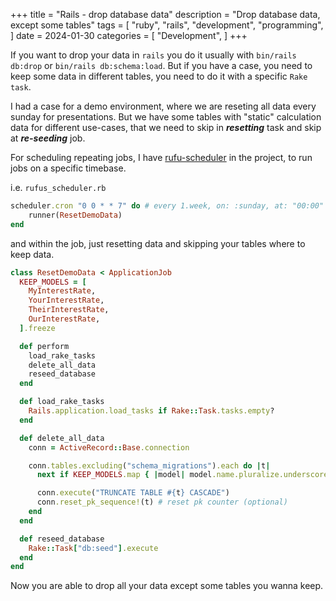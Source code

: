 +++
title = "Rails - drop database data"
description = "Drop database data, except some tables"
tags = [
    "ruby",
    "rails",
    "development",
    "programming",
]
date = 2024-01-30
categories = [
    "Development",
]
+++

If you want to drop your data in `rails` you do it usually with `bin/rails
db:drop` or `bin/rails db:schema:load`. But if you have a case, you need to keep
some data in different tables, you need to do it with a specific `Rake task`.

I had a case for a demo environment, where we are reseting all data every sunday
for presentations. But we have some tables with "static" calculation data for
different use-cases, that we need to skip in _**resetting**_ task and skip at
_**re-seeding**_ job.

For scheduling repeating jobs, I have [rufu-scheduler](https://github.com/jmettraux/rufus-scheduler) in the project, to run jobs on a specific timebase.

i.e. `rufus_scheduler.rb`

```ruby
scheduler.cron "0 0 * * 7" do # every 1.week, on: :sunday, at: "00:00"
    runner(ResetDemoData)
end
```

and within the job, just resetting data and skipping your tables where to keep
data.

```ruby
class ResetDemoData < ApplicationJob
  KEEP_MODELS = [
    MyInterestRate,
    YourInterestRate,
    TheirInterestRate,
    OurInterestRate,
  ].freeze

  def perform
    load_rake_tasks
    delete_all_data
    reseed_database
  end

  def load_rake_tasks
    Rails.application.load_tasks if Rake::Task.tasks.empty?
  end

  def delete_all_data
    conn = ActiveRecord::Base.connection

    conn.tables.excluding("schema_migrations").each do |t|
      next if KEEP_MODELS.map { |model| model.name.pluralize.underscore }.include? t

      conn.execute("TRUNCATE TABLE #{t} CASCADE")
      conn.reset_pk_sequence!(t) # reset pk counter (optional)
    end
  end

  def reseed_database
    Rake::Task["db:seed"].execute
  end
end
```

Now you are able to drop all your data except some tables you wanna keep.
